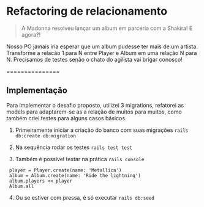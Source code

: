 # Refactoring de relacionamento

> A Madonna resolveu lançar um album em parceria com a Shakira! E agora?!

Nosso PO jamais iria esperar que um album pudesse ter mais de um artista. Transforme a relacão 1 para N entre Player e Album em uma relação N para N. Precisamos de testes senão o chato do agilista vai brigar conosco!


===============

## Implementação

Para implementar o desafio proposto, utilizei 3 migrations, refatorei as models para adaptarem-se as a relação de muitos para muitos, como também criei testes para alguns casos básicos.

1. Primeiramente iniciar a criação do banco com suas migrações `rails db:create db:migration`

2. Na sequência rodar os testes `rails test test`

3. Também é possível testar na prática `rails console`

```console
 player = Player.create(name: 'Metallica')
 album = Album.create(name: 'Ride the lightning')
 album.players << player
 Album.all
```

4. Ou se estiver com pressa, é só executar `rails db:seed`